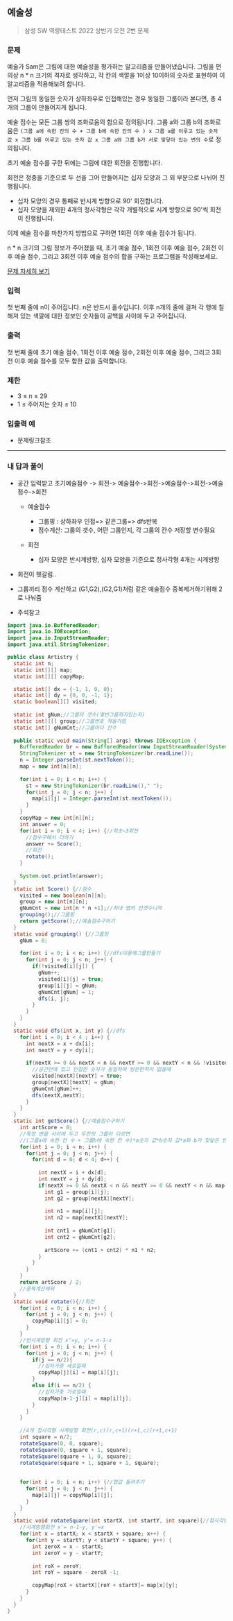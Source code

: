 ## 예술성

> 삼성 SW 역량테스트 2022 상반기 오전 2번 문제



### 문제 

예술가 Sam은 그림에 대한 예술성을 평가하는 알고리즘을 만들어냈습니다. 그림을 편의상 n * n 크기의 격자로 생각하고, 각 칸의 색깔을 1이상 10이하의 숫자로 표현하여 이 알고리즘을 적용해보려 합니다.

먼저 그림의 동일한 숫자가 상하좌우로 인접해있는 경우 동일한 그룹이라 본다면, 총 4개의 그룹이 만들어지게 됩니다.

예술 점수는 모든 그룹 쌍의 조화로움의 합으로 정의됩니다. 그룹 a와 그룹 b의 조화로움은 `(그룹 a에 속한 칸의 수 + 그룹 b에 속한 칸의 수 ) x 그룹 a를 이루고 있는 숫자 값 x 그룹 b를 이루고 있는 숫자 값 x 그룹 a와 그룹 b가 서로 맞닿아 있는 변의 수`로 정의됩니다.

초기 예술 점수를 구한 뒤에는 그림에 대한 회전을 진행합니다.

회전은 정중을 기준으로 두 선을 그어 만들어지는 십자 모양과 그 외 부분으로 나뉘어 진행됩니다.

- 십자 모양의 경우 통째로 반시계 방향으로 90' 회전합니다.
- 십자 모양을 제외한 4개의 정사각형은 각각 개별적으로 시계 방향으로 90'씩 회전이 진행됩니다.

이제 예술 점수를 마찬가지 방법으로 구하면 1회전 이후 예술 점수가 됩니다.

n * n 크기의 그림 정보가 주어졌을 때, 초기 예술 점수, 1회전 이후 예술 점수, 2회전 이후 예술 점수, 그리고 3회전 이후 예술 점수의 합을 구하는 프로그램을 작성해보세요.

[문제 자세히 보기](https://www.codetree.ai/frequent-problems/artistry/description)

### 입력

첫 번째 줄에 n이 주어집니다. n은 반드시 홀수입니다.
이후 n개의 줄에 걸쳐 각 행에 칠해져 있는 색깔에 대한 정보인 숫자들이 공백을 사이에 두고 주어집니다.

### 출력

첫 번째 줄에 초기 예술 점수, 1회전 이후 예술 점수, 2회전 이후 예술 점수, 그리고 3회전 이후 예술 점수를 모두 합한 값을 출력합니다.

### 제한

- 3 ≤ n ≤ 29
- 1 ≤ 주어지는 숫자 ≤ 10

### 입출력 예 

- 문제링크참조

---

### 내 답과 풀이

- 공간 입력받고 초기예술점수 -> 회전-> 예술점수->회전->예술점수->회전->예술점수->회전
  - 예술점수
    - 그룹핑 : 상하좌우 인접=> 같은그룹=> dfs반복
    - 점수계산: 그룹의 갯수, 어떤 그룹인지, 각 그룹의 칸수 저장할 변수필요

  - 회전
    - 십자 모양은 반시계방향, 십자 모양을 기준으로 정사각형 4개는 시계방향

- 회전이 헷갈림..
- 그룹끼리 점수 계산하고 (G1,G2),(G2,G1)처럼 같은 예술점수 중복제거하기위해 2로 나눠줌
- 주석참고

```java
import java.io.BufferedReader;
import java.io.IOException;
import java.io.InputStreamReader;
import java.util.StringTokenizer;

public class Artistry {
  static int n;
  static int[][] map;
  static int[][] copyMap;

  static int[] dx = {-1, 1, 0, 0};
  static int[] dy = {0, 0, -1, 1};
  static boolean[][] visited;
  
  static int gNum;//그룹의 갯수(몇번그룹까지있는지)
  static int[][] group;//그룹번호 적을거임
  static int[] gNumCnt;//그룹마다 칸수
  
  public static void main(String[] args) throws IOException {
    BufferedReader br = new BufferedReader(new InputStreamReader(System.in));
    StringTokenizer st = new StringTokenizer(br.readLine());
    n = Integer.parseInt(st.nextToken());
    map = new int[n][n];
    
    for(int i = 0; i < n; i++) {
      st = new StringTokenizer(br.readLine()," ");
      for(int j = 0; j < n; j++) {
        map[i][j] = Integer.parseInt(st.nextToken());
      }
    }
    copyMap = new int[n][n];
    int answer = 0;
    for(int i = 0; i < 4; i++) {//최초~3회전
      //점수구해서 더하기
      answer += Score();
      //회전
      rotate();
    }
    
    System.out.println(answer);
  }
  static int Score() {//점수
    visited = new boolean[n][n];
    group = new int[n][n];
    gNumCnt = new int[n * n +1];//최대 맵의 칸갯수니까
    grouping();//그룹핑
    return getScore();//예술점수구하기
  }
  static void grouping() {//그룹핑
    gNum = 0;
    
    for(int i = 0; i < n; i++) {//dfs이용해그룹만들기
      for(int j = 0; j < n; j++) {
        if(!visited[i][j]) {
          gNum++;
          visited[i][j] = true;
          group[i][j] = gNum;
          gNumCnt[gNum] = 1;
          dfs(i, j);
        }
      }
    }
  }
  static void dfs(int x, int y) {//dfs
    for(int i = 0; i < 4 ; i++) {
      int nextX = x + dx[i];
      int nextY = y + dy[i];
      
      if(nextX >= 0 && nextX < n && nextY >= 0 && nextY < n && !visited[nextX][nextY] && map[nextX][nextY] == map[x][y]) {
        //공간안에 있고 인접한 숫자가 동일하며 방문한적이 없을때
        visited[nextX][nextY] = true;
        group[nextX][nextY] = gNum;
        gNumCnt[gNum]++;
        dfs(nextX,nextY);
      }
    }
  }
  static int getScore() {//예술점수구하기
    int artScore = 0;
    //특정 변을 사이에 두고 두칸의 그룹이 다르면
    //(그룹a에 속한 칸 수 + 그룹b에 속한 칸 수)*a숫자 값*b숫자 값*a와 b가 맞닿은 변의 수
    for(int i = 0; i < n; i++) {
      for(int j = 0; j < n; j++) {
        for(int d = 0; d < 4; d++) {
          
          int nextX = i + dx[d];
          int nextY = j + dy[d];
          if(nextX >= 0 && nextX < n && nextY >= 0 && nextY < n && map[i][j] != map[nextX][nextY]) {
            int g1 = group[i][j];
            int g2 = group[nextX][nextY];
            
            int n1 = map[i][j];
            int n2 = map[nextX][nextY];
            
            int cnt1 = gNumCnt[g1];
            int cnt2 = gNumCnt[g2];
            
            artScore += (cnt1 + cnt2) * n1 * n2;
          }
        }
      }
    }
    return artScore / 2;
    //중복계산제외
  }
  static void rotate(){//회전
    for(int i = 0; i < n; i++) {
      for(int j = 0; j < n; j++) {
        copyMap[i][j] = 0;
      }
    }
    //반시계방향 회전 x'=y, y'= n-1-x
    for(int i = 0; i < n; i++) {
      for(int j = 0; j < n; j++) {
        if(j == n/2){
          //십자가중 세로일때
          copyMap[j][i] = map[i][j];
        }
        else if(i == n/2) {
          //십자가중 가로일때
          copyMap[n-1-j][i] = map[i][j];
        }
      }
    }
    
    //4개 정사각형 시계방향 회전(r,c)(r,c+1)(r+1,c)(r+1,c+1)
    int square = n/2;
    rotateSquare(0, 0, square);
    rotateSquare(0, square + 1, square);
    rotateSquare(square + 1, 0, square);
    rotateSquare(square + 1, square + 1, square);
    
    
    for(int i = 0; i < n; i++) {//맵값 돌려주기
      for(int j = 0; j < n; j++) {
        map[i][j] = copyMap[i][j];
      }
    }
  }
  static void rotateSquare(int startX, int startY, int square){//정사각형시계방향회전
    //시계방향회전 x'= n-1-y, y'=x
    for(int x = startX; x < startX + square; x++) {
      for(int y = startY; y < startY + square; y++) {
        int zeroX = x - startX;
        int zeroY = y - startY;
        
        int roX = zeroY;
        int roY = square - zeroX -1;
        
        copyMap[roX + startX][roY + startY]= map[x][y];
      }
    }
  }
}

```

